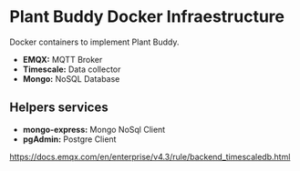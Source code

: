 # Plant Buddy Docker Infraestructure

Docker containers to implement Plant Buddy.

* **EMQX:** MQTT Broker
* **Timescale:** Data collector
* **Mongo:** NoSQL Database

## Helpers services
* **mongo-express:** Mongo NoSql Client 
* **pgAdmin:** Postgre Client 


https://docs.emqx.com/en/enterprise/v4.3/rule/backend_timescaledb.html
